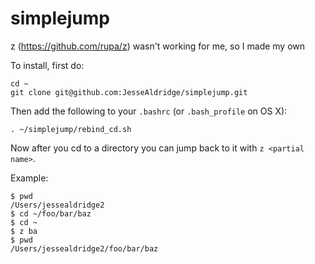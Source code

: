 simplejump
==========

z (https://github.com/rupa/z) wasn't working for me, so I made my own


To install, first do:

    cd ~
    git clone git@github.com:JesseAldridge/simplejump.git


Then add the following to your `.bashrc` (or `.bash_profile` on OS X):

    . ~/simplejump/rebind_cd.sh


Now after you cd to a directory you can jump back to it with `z <partial name>`.

Example:

    $ pwd
    /Users/jessealdridge2
    $ cd ~/foo/bar/baz
    $ cd ~
    $ z ba
    $ pwd
    /Users/jessealdridge2/foo/bar/baz
